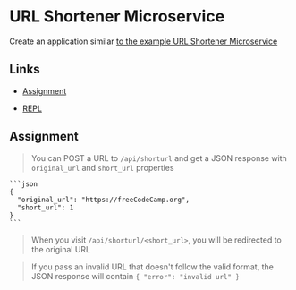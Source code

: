 # URL Shortener Microservice

Create an application similar [to the example URL Shortener Microservice](https://url-shortener-microservice.freecodecamp.rocks/)

## Links

- [Assignment](https://www.freecodecamp.org/learn/back-end-development-and-apis/back-end-development-and-apis-projects/url-shortener-microservice)

- [REPL](https://replit.com/@borntofrappe/boilerplate-project-urlshortener)

## Assignment

> You can POST a URL to `/api/shorturl` and get a JSON response with `original_url` and `short_url` properties

    ```json
    {
      "original_url": "https://freeCodeCamp.org",
      "short_url": 1
    }
    ```

> When you visit `/api/shorturl/<short_url>`, you will be redirected to the original URL

> If you pass an invalid URL that doesn't follow the valid format, the JSON response will contain `{ "error": "invalid url" }`
